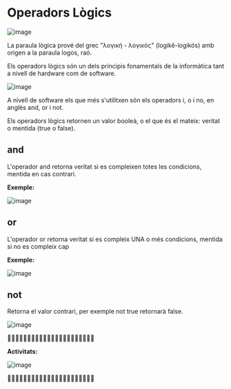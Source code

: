 # Operadors Lògics

![image](https://github.com/XaSaFa/IntroduccioProgramacio/assets/110727546/e3b7028e-1754-4592-b44a-3b6feb655635)

La paraula lògica prové del grec "λογική - λογικός" (logikê-logikós) amb origen a la paraula logos, raó.

Els operadors lògics són un dels principis fonamentals de la informàtica tant a nivell de hardware com de software.

![image](https://github.com/XaSaFa/IntroduccioProgramacio/assets/110727546/31027615-9cbb-4427-a3ed-754bdb2c5fc0)

A nivell de software els que més s'utilitxen són els operadors i, o i no, en anglès and, or i not.

Els operadors lògics retornen un valor booleà, o el que és el mateix: veritat o mentida (true o false).

## and

L'operador and retorna veritat si es compleixen totes les condicions, mentida en cas contrari.

**Exemple:**

![image](https://github.com/XaSaFa/IntroduccioProgramacio/assets/110727546/b7eca3bf-6196-43db-9905-8c4cecbc1773)

## or 

L'operador or retorna veritat si es compleix UNA o més condicions, mentida si no es compleix cap

**Exemple:**

![image](https://github.com/XaSaFa/IntroduccioProgramacio/assets/110727546/e67ead5a-4d0c-4200-8d79-b74bbb2805a1)

## not

Retorna el valor contrari, per exemple not true retornarà false.

![image](https://github.com/XaSaFa/IntroduccioProgramacio/assets/110727546/1681e6c4-5b4c-4642-aca5-8da8b44c1ce6)

🔎🔎🔎🔎🔎🔎🔎🔎🔎🔎🔎🔎🔎🔎🔎🔎🔎🔎🔎🔎🔎🔎

**Activitats:**

![image](https://github.com/XaSaFa/IntroduccioProgramacio/assets/110727546/48245abf-00fb-430a-9d8b-cdee6c63eb55)

🔎🔎🔎🔎🔎🔎🔎🔎🔎🔎🔎🔎🔎🔎🔎🔎🔎🔎🔎🔎🔎🔎
